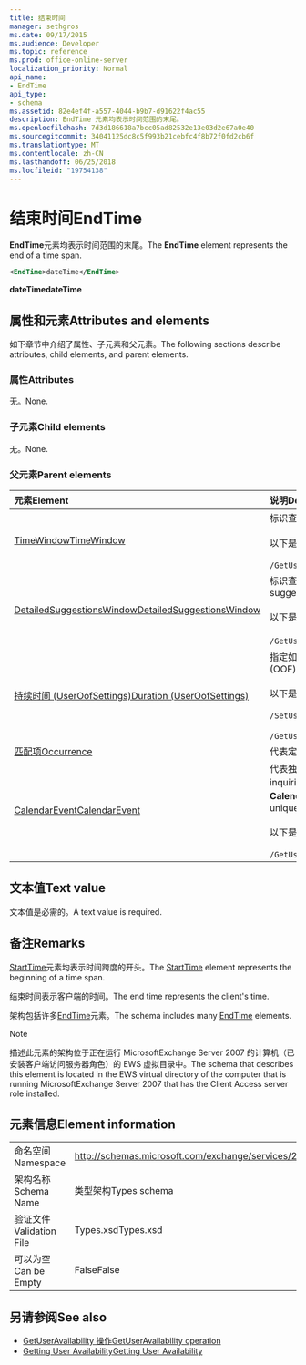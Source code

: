```yaml
---
title: 结束时间
manager: sethgros
ms.date: 09/17/2015
ms.audience: Developer
ms.topic: reference
ms.prod: office-online-server
localization_priority: Normal
api_name:
- EndTime
api_type:
- schema
ms.assetid: 82e4ef4f-a557-4044-b9b7-d91622f4ac55
description: EndTime 元素均表示时间范围的末尾。
ms.openlocfilehash: 7d3d186618a7bcc05ad82532e13e03d2e67a0e40
ms.sourcegitcommit: 34041125dc8c5f993b21cebfc4f8b72f0fd2cb6f
ms.translationtype: MT
ms.contentlocale: zh-CN
ms.lasthandoff: 06/25/2018
ms.locfileid: "19754138"
---
```

# <a name="endtime"></a><span data-ttu-id="062ba-103">结束时间</span><span class="sxs-lookup"><span data-stu-id="062ba-103">EndTime</span></span>

<span data-ttu-id="062ba-104">**EndTime**元素均表示时间范围的末尾。</span><span class="sxs-lookup"><span data-stu-id="062ba-104">The **EndTime** element represents the end of a time span.</span></span> 
  
```xml
<EndTime>dateTime</EndTime>
```

 <span data-ttu-id="062ba-105">**dateTime**</span><span class="sxs-lookup"><span data-stu-id="062ba-105">**dateTime**</span></span>
## <a name="attributes-and-elements"></a><span data-ttu-id="062ba-106">属性和元素</span><span class="sxs-lookup"><span data-stu-id="062ba-106">Attributes and elements</span></span>

<span data-ttu-id="062ba-107">如下章节中介绍了属性、子元素和父元素。</span><span class="sxs-lookup"><span data-stu-id="062ba-107">The following sections describe attributes, child elements, and parent elements.</span></span>
  
### <a name="attributes"></a><span data-ttu-id="062ba-108">属性</span><span class="sxs-lookup"><span data-stu-id="062ba-108">Attributes</span></span>

<span data-ttu-id="062ba-109">无。</span><span class="sxs-lookup"><span data-stu-id="062ba-109">None.</span></span>
  
### <a name="child-elements"></a><span data-ttu-id="062ba-110">子元素</span><span class="sxs-lookup"><span data-stu-id="062ba-110">Child elements</span></span>

<span data-ttu-id="062ba-111">无。</span><span class="sxs-lookup"><span data-stu-id="062ba-111">None.</span></span>
  
### <a name="parent-elements"></a><span data-ttu-id="062ba-112">父元素</span><span class="sxs-lookup"><span data-stu-id="062ba-112">Parent elements</span></span>

|<span data-ttu-id="062ba-113">**元素**</span><span class="sxs-lookup"><span data-stu-id="062ba-113">**Element**</span></span>|<span data-ttu-id="062ba-114">**说明**</span><span class="sxs-lookup"><span data-stu-id="062ba-114">**Description**</span></span>|
|:-----|:-----|
|[<span data-ttu-id="062ba-115">TimeWindow</span><span class="sxs-lookup"><span data-stu-id="062ba-115">TimeWindow</span></span>](timewindow.md) <br/> |<span data-ttu-id="062ba-116">标识查询的用户的可用性信息的时间跨度。</span><span class="sxs-lookup"><span data-stu-id="062ba-116">Identifies the time span queried for the user availability information.</span></span><br/><br/> <span data-ttu-id="062ba-117">以下是此元素的 XPath 表达式：</span><span class="sxs-lookup"><span data-stu-id="062ba-117">The following is the XPath expression to this element:</span></span><br/><br/>  `/GetUserAvailabilityRequest/FreeBusyViewOptions/TimeWindow` <br/> |
|[<span data-ttu-id="062ba-118">DetailedSuggestionsWindow</span><span class="sxs-lookup"><span data-stu-id="062ba-118">DetailedSuggestionsWindow</span></span>](detailedsuggestionswindow.md) <br/> |<span data-ttu-id="062ba-119">标识查询建议的会议时间有关的详细信息的时间跨度。</span><span class="sxs-lookup"><span data-stu-id="062ba-119">Identifies the time span that is queried for detailed information about suggested meeting times.</span></span><br/><br/> <span data-ttu-id="062ba-120">以下是此元素的 XPath 表达式：</span><span class="sxs-lookup"><span data-stu-id="062ba-120">The following is the XPath expression to this element:</span></span><br/><br/>  <span data-ttu-id="062ba-121">`/GetUserAvailabilityRequest/SuggestionViewOptions/DetailedSuggestionsWindow`.</span><span class="sxs-lookup"><span data-stu-id="062ba-121"></span></span>  <br/> |
|[<span data-ttu-id="062ba-122">持续时间 (UserOofSettings)</span><span class="sxs-lookup"><span data-stu-id="062ba-122">Duration (UserOofSettings)</span></span>](duration-useroofsettings.md) <br/> | <span data-ttu-id="062ba-123">指定如果[OofState](oofstate.md)元素设置为**计划**为其启用 Office 外出 (OOF) 状态的持续时间。</span><span class="sxs-lookup"><span data-stu-id="062ba-123">Specifies the duration for which the Out of Office (OOF) status is enabled if the [OofState](oofstate.md) element is set to **Scheduled**.</span></span>  <br/><br/>  <span data-ttu-id="062ba-124">以下是此元素可能 XPath 表达式：</span><span class="sxs-lookup"><span data-stu-id="062ba-124">The following are the possible XPath expressions to this element:</span></span><br/><br/>  `/SetUserOofSettingsRequest/UserOofSettings/Duration` <br/><br/>  `/GetUserOofSettingsResponse/OofSettings/Duration` <br/> |
|[<span data-ttu-id="062ba-125">匹配项</span><span class="sxs-lookup"><span data-stu-id="062ba-125">Occurrence</span></span>](occurrence.md) <br/> |<span data-ttu-id="062ba-126">代表定期日历项目的一个已修改匹配项。</span><span class="sxs-lookup"><span data-stu-id="062ba-126">Represents a single modified occurrence of a recurring calendar item.</span></span>  <br/> |
|[<span data-ttu-id="062ba-127">CalendarEvent</span><span class="sxs-lookup"><span data-stu-id="062ba-127">CalendarEvent</span></span>](calendarevent.md) <br/> |<span data-ttu-id="062ba-128">代表独特的日历项匹配项。</span><span class="sxs-lookup"><span data-stu-id="062ba-128">Represents a unique calendar item occurrence.</span></span> <span data-ttu-id="062ba-129">这用于可用性的查询。</span><span class="sxs-lookup"><span data-stu-id="062ba-129">This is used for Availability inquiries.</span></span> <span data-ttu-id="062ba-130">**EndTime**元素需要**CalendarEvent**元素中。</span><span class="sxs-lookup"><span data-stu-id="062ba-130">The **EndTime** element is required in the **CalendarEvent** element.</span></span> <span data-ttu-id="062ba-131">**CalendarEvent**元素中的**EndTime**元素是唯一的**CalendarEvent**类型。</span><span class="sxs-lookup"><span data-stu-id="062ba-131">The **EndTime** element in the **CalendarEvent** element is unique to the **CalendarEvent** type.</span></span><br/><br/> <span data-ttu-id="062ba-132">以下是此元素的 XPath 表达式：</span><span class="sxs-lookup"><span data-stu-id="062ba-132">The following is the XPath expression to this element:</span></span><br/><br/>  `/GetUserAvailabilityResponse/FreeBusyResponseArray/FreeBusyResponse/FreeBusyView/CalendarEventArray/CalendarEvent[i]` <br/> |
   
## <a name="text-value"></a><span data-ttu-id="062ba-133">文本值</span><span class="sxs-lookup"><span data-stu-id="062ba-133">Text value</span></span>

<span data-ttu-id="062ba-134">文本值是必需的。</span><span class="sxs-lookup"><span data-stu-id="062ba-134">A text value is required.</span></span>
  
## <a name="remarks"></a><span data-ttu-id="062ba-135">备注</span><span class="sxs-lookup"><span data-stu-id="062ba-135">Remarks</span></span>

<span data-ttu-id="062ba-136">[StartTime](starttime.md)元素均表示时间跨度的开头。</span><span class="sxs-lookup"><span data-stu-id="062ba-136">The [StartTime](starttime.md) element represents the beginning of a time span.</span></span> 
  
<span data-ttu-id="062ba-137">结束时间表示客户端的时间。</span><span class="sxs-lookup"><span data-stu-id="062ba-137">The end time represents the client's time.</span></span>
  
<span data-ttu-id="062ba-138">架构包括许多[EndTime](endtime.md)元素。</span><span class="sxs-lookup"><span data-stu-id="062ba-138">The schema includes many [EndTime](endtime.md) elements.</span></span> 
  
> [!NOTE]
> <span data-ttu-id="062ba-139">描述此元素的架构位于正在运行 MicrosoftExchange Server 2007 的计算机（已安装客户端访问服务器角色）的 EWS 虚拟目录中。</span><span class="sxs-lookup"><span data-stu-id="062ba-139">The schema that describes this element is located in the EWS virtual directory of the computer that is running MicrosoftExchange Server 2007 that has the Client Access server role installed.</span></span> 
  
## <a name="element-information"></a><span data-ttu-id="062ba-140">元素信息</span><span class="sxs-lookup"><span data-stu-id="062ba-140">Element information</span></span>

|||
|:-----|:-----|
|<span data-ttu-id="062ba-141">命名空间</span><span class="sxs-lookup"><span data-stu-id="062ba-141">Namespace</span></span>  <br/> |http://schemas.microsoft.com/exchange/services/2006/types  <br/> |
|<span data-ttu-id="062ba-142">架构名称</span><span class="sxs-lookup"><span data-stu-id="062ba-142">Schema Name</span></span>  <br/> |<span data-ttu-id="062ba-143">类型架构</span><span class="sxs-lookup"><span data-stu-id="062ba-143">Types schema</span></span>  <br/> |
|<span data-ttu-id="062ba-144">验证文件</span><span class="sxs-lookup"><span data-stu-id="062ba-144">Validation File</span></span>  <br/> |<span data-ttu-id="062ba-145">Types.xsd</span><span class="sxs-lookup"><span data-stu-id="062ba-145">Types.xsd</span></span>  <br/> |
|<span data-ttu-id="062ba-146">可以为空</span><span class="sxs-lookup"><span data-stu-id="062ba-146">Can be Empty</span></span>  <br/> |<span data-ttu-id="062ba-147">False</span><span class="sxs-lookup"><span data-stu-id="062ba-147">False</span></span>  <br/> |
   
## <a name="see-also"></a><span data-ttu-id="062ba-148">另请参阅</span><span class="sxs-lookup"><span data-stu-id="062ba-148">See also</span></span>

- [<span data-ttu-id="062ba-149">GetUserAvailability 操作</span><span class="sxs-lookup"><span data-stu-id="062ba-149">GetUserAvailability operation</span></span>](getuseravailability-operation.md)
- [<span data-ttu-id="062ba-150">Getting User Availability</span><span class="sxs-lookup"><span data-stu-id="062ba-150">Getting User Availability</span></span>](http://msdn.microsoft.com/library/d4133fcb-9b0f-4e6b-aadf-a389da83516a%28Office.15%29.aspx)

